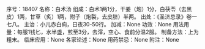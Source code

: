序号：18407
名称：白术汤
组成：白术1两1分，干姜（炮）1分，白茯苓（去黑皮）1两，甘草（炙）1两，附子（炮裂，去皮脐）半两。
出处：《圣济总录》卷一七八。
主治：小儿赤白痢，日夜30-50行。
加减：None
功效：None
用法用量：每服1钱匕，水半盏，煎至3分，去滓，空心、食前分温2服。
制备方法：上为粗末。
临床应用：None
各家论述：None
用药禁忌：None
附注：None
